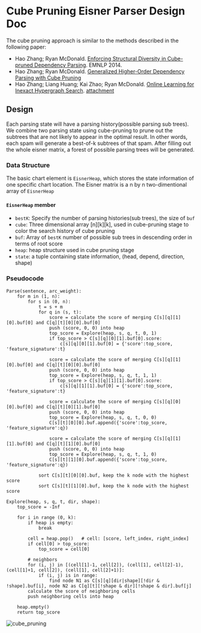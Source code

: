 
# Cube Pruning Eisner Parser Design Doc                                                                                     

The cube pruning approach is similar to the methods described in the following paper:                                                    
* Hao Zhang; Ryan McDonald. [Enforcing Structural Diversity in Cube-pruned Dependency Parsing](http://www.aclweb.org/anthology/P/P14/P14-2107.pdf). EMNLP 2014. 
* Hao Zhang; Ryan McDonald. [Generalized Higher-Order Dependency Parsing with Cube Pruning](http://www.aclweb.org/anthology/D/D12/D12-1030.pdf)                                                                                     
* Hao Zhang; Liang Huang; Kai Zhao; Ryan McDonald. [Online Learning for Inexact Hypergraph Search](http://www.aclweb.org/anthology/D/D13/D13-1093.pdf). [attachment](http://www.aclweb.org/anthology/attachments/D/D13/D13-1093.Attachment.pdf)                                                                                                       

## Design                                                                                                         

Each parsing state will have a parsing history(possible parsing sub trees). We combine two parsing state using cube-pruning to prune out the subtrees that are not likely to appear in the optimal result. In other words, each spam will generate a best-of-k subtrees of that spam. After filling out the whole eisner matrix, 
a forest of possible parsing trees will be generated.          

### Data Structure
The basic chart element is `EisnerHeap`, which stores the state information of one specific chart location. The Eisner matrix is a n by n two-dimentional array of `EisnerHeap`

#### `EisnerHeap` member  

* `bestK`: Specify the number of parsing histories(sub trees), the size of `buf`  
* `cube`: Three dimensional array [n][k][k], used in cube-pruning stage to color the search history of cube pruning  
* `buf`: Array of `bestK` number of possible sub trees in descending order in terms of root score 
* `heap`: heap structure used in cube pruning stage
* `state`: a tuple containing state information, (head, depend, direction, shape)
 

### Pseudocode
``` 
Parse(sentence, arc_weight):
	for m in (1, n):
		for s in (0, n):
			t = s + m
            for q in (s, t):
                score = calculate the score of merging C[s][q][1][0].buf[0] and C[q][t][0][0].buf[0]
                push (score, 0, 0) into heap
                top_score = Explore(heap, s, q, t, 0, 1)
                if top_score > C[s][q][0][1].buf[0].score:
                    c[s][q][0][1].buf[0] = {'score':top_score, 'feature_signature':t}

                score = calculate the score of merging C[s][q][1][0].buf[0] and C[q][t][0][0].buf[0]
                push (score, 0, 0) into heap
                top_score = Explore(heap, s, q, t, 1, 1)
                if top_score > C[s][q][1][1].buf[0].score:
                    c[s][q][1][1].buf[0] = {'score':top_score, 'feature_signature':t}

                score = calculate the score of merging C[s][q][0][0].buf[0] and C[q][t][0][1].buf[0]
                push (score, 0, 0) into heap
                top_score = Explore(heap, s, q, t, 0, 0)
                C[s][t][0][0].buf.append({'score':top_score, 'feature_signature':q})

                score = calculate the score of merging C[s][q][1][1].buf[0] and C[q][t][1][0].buf[0]
                push (score, 0, 0) into heap
                top_score = Explore(heap, s, q, t, 1, 0)
                C[s][t][1][0].buf.append({'score':top_score, 'feature_signature':q})

            sort C[s][t][0][0].buf, keep the k node with the highest score
            sort C[s][t][1][0].buf, keep the k node with the highest score

Explore(heap, s, q, t, dir, shape):
    top_score = -Inf

    for i in range (0, k):
        if heap is empty:
            break

        cell = heap.pop()   # cell: [score, left_index, right_index]
        if cell[0] > top_score:
            top_score = cell[0]

        # neighbors
        for (i, j) in [(cell[1]-1, cell[2]), (cell[1], cell[2]-1), (cell[1]+1, cell[2]), (cell[1], cell[2]+1)]:
            if (i, j) is in range:
                find node N1 as C[s][q][dir|shape][!dir & !shape].buf[i], node N2 as C[q][t][!shape & dir][!shape & dir].buf[j]
        calculate the score of neighboring cells
        push neighboring cells into heap

    heap.empty()
    return top_score
```

![cube_pruning](cube_pruning.png) 
